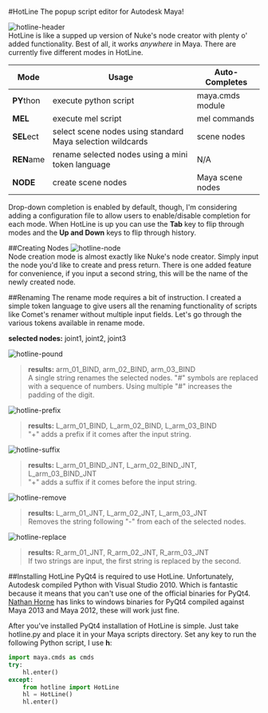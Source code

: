 #HotLine
The popup script editor for Autodesk Maya!</br>

![hotline-header][hotline-header]  
HotLine is like a supped up version of Nuke's node creator with plenty o' added functionality.  Best of all, it works *anywhere* in Maya. There are currently five different modes in HotLine.

| Mode       | Usage                                                      | Auto-Completes   |  
| ---------- | ---------------------------------------------------------- | ---------------- |  
| **PY**thon | execute python script                                      | maya.cmds module |  
| **MEL**    | execute mel script                                         | mel commands     |  
| **SEL**ect | select scene nodes using standard Maya selection wildcards | scene nodes      |  
| **REN**ame | rename selected nodes using a mini token language          | N/A              |  
| **NODE**   | create scene nodes                                         | Maya scene nodes |  

Drop-down completion is enabled by default, though, I'm considering adding a configuration file to allow users to enable/disable completion for each mode.  When HotLine is up you can use the **Tab** key to flip through modes and the **Up and Down** keys to flip through history.


##Creating Nodes
![hotline-node][hotline-node]  
Node creation mode is almost exactly like Nuke's node creator.  Simply input the node you'd like to create and press return.  There is one added feature for convenience, if you input a second string, this will be the name of the newly created node.


##Renaming
The rename mode requires a bit of instruction.  I created a simple token language to give users all the renaming functionality of scripts like Comet's renamer without multiple input fields.  Let's go through the various tokens available in rename mode.

**selected nodes:** joint1, joint2, joint3

![hotline-pound][hotline-pound]  
>**results:** arm_01_BIND, arm_02_BIND, arm_03_BIND  
>A single string renames the selected nodes.  "#" symbols are replaced with a sequence of numbers.  Using multiple "#" increases the padding of the digit.  

![hotline-prefix][hotline-prefix]  
>**results:** L_arm_01_BIND, L_arm_02_BIND, L_arm_03_BIND  
>"+" adds a prefix if it comes after the input string.  

![hotline-suffix][hotline-suffix]  
>**results:** L_arm_01_BIND_JNT, L_arm_02_BIND_JNT, L_arm_03_BIND_JNT  
>"+" adds a suffix if it comes before the input string.  

![hotline-remove][hotline-remove]  
>**results:** L_arm_01_JNT, L_arm_02_JNT, L_arm_03_JNT  
>Removes the string following "-" from each of the selected nodes.  

![hotline-replace][hotline-replace]  
>**results:** R_arm_01_JNT, R_arm_02_JNT, R_arm_03_JNT  
>If two strings are input, the first string is replaced by the second.  


##Installing HotLine
PyQt4 is required to use HotLine.  Unfortunately, Autodesk compiled Python with Visual Studio 2010. Which is fantastic because it means that you can't use one of the official binaries for PyQt4.  [Nathan Horne][Nathan Horne] has links to windows binaries for PyQt4 compiled against Maya 2013 and Maya 2012, these will work just fine.

After you've installed PyQt4 installation of HotLine is simple. Just take hotline.py and place it in your Maya scripts directory. Set any key to run the following Python script, I use **h**:

```python
import maya.cmds as cmds
try:
    hl.enter()
except:
    from hotline import HotLine
    hl = HotLine()
    hl.enter()
```


[Nathan Horne]: http://nathanhorne.com/
[hotline-header]: http://danbradham.github.io/images/hotline-header.png
[hotline-pound]: http://danbradham.github.io/images/hotline-pound.png
[hotline-prefix]: http://danbradham.github.io/images/hotline-prefix.png
[hotline-suffix]: http://danbradham.github.io/images/hotline-suffix.png
[hotline-remove]: http://danbradham.github.io/images/hotline-remove.png
[hotline-replace]: http://danbradham.github.io/images/hotline-replace.png
[hotline-node]: http://danbradham.github.io/images/hotline-node.png